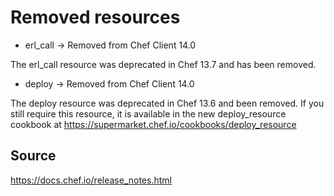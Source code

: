 # Removed resources

* erl_call -> Removed from Chef Client 14.0

The erl_call resource was deprecated in Chef 13.7 and has been removed.

* deploy -> Removed from Chef Client 14.0

The deploy resource was deprecated in Chef 13.6 and been removed. If you still require this resource, it is available in the new deploy_resource cookbook at <https://supermarket.chef.io/cookbooks/deploy_resource>

## Source

<https://docs.chef.io/release_notes.html>
